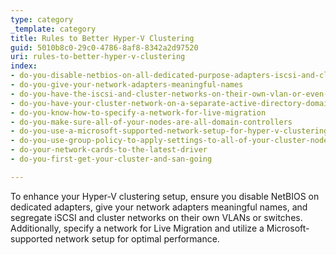 ```yaml
---
type: category
_template: category
title: Rules to Better Hyper-V Clustering
guid: 5010b8c0-29c0-4786-8af8-8342a2d97520
uri: rules-to-better-hyper-v-clustering
index:
- do-you-disable-netbios-on-all-dedicated-purpose-adapters-iscsi-and-cluster-communications
- do-you-give-your-network-adapters-meaningful-names
- do-you-have-the-iscsi-and-cluster-networks-on-their-own-vlan-or-even-better-their-own-switch
- do-you-have-your-cluster-network-on-a-separate-active-directory-domain
- do-you-know-how-to-specify-a-network-for-live-migration
- do-you-make-sure-all-of-your-nodes-are-all-domain-controllers
- do-you-use-a-microsoft-supported-network-setup-for-hyper-v-clustering
- do-you-use-group-policy-to-apply-settings-to-all-of-your-cluster-nodes
- do-your-network-cards-to-the-latest-driver
- do-you-first-get-your-cluster-and-san-going

---
```


To enhance your Hyper-V clustering setup, ensure you disable NetBIOS on dedicated adapters, give your network adapters meaningful names, and segregate iSCSI and cluster networks on their own VLANs or switches. Additionally, specify a network for Live Migration and utilize a Microsoft-supported network setup for optimal performance.

